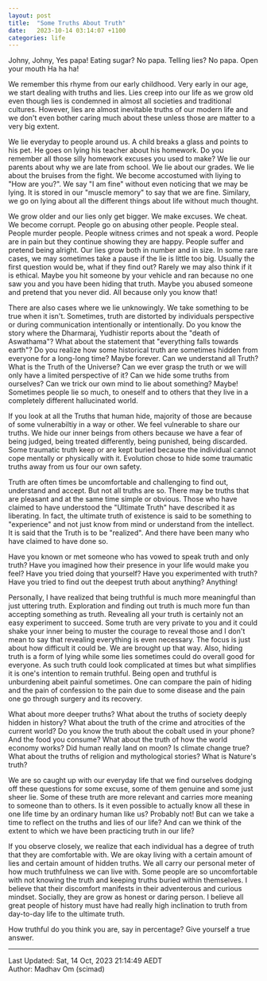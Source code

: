 ```yaml
---
layout: post
title:  "Some Truths About Truth"
date:   2023-10-14 03:14:07 +1100
categories: life
---
```

Johny, Johny,
Yes papa!
Eating sugar?
No papa.
Telling lies?
No papa.
Open your mouth
Ha ha ha!

We remember this rhyme from our early childhood. Very early in our age, we start dealing with truths and lies. Lies creep into our life as we grow old even though lies is condemned in almost all societies and traditional cultures. However, lies are almost inevitable truths of our modern life and we don't even bother caring much about these unless those are matter to a very big extent.

We lie everyday to people around us. A child breaks a glass and points to his pet. He goes on lying his teacher about his homework. Do you remember all those silly homework excuses you used to make? We lie our parents about why we are late from school. We lie about our grades. We lie about the bruises from the fight. We become accostumed with liying to "How are you?". We say "I am fine" without even noticing that we may be lying. It is stored in our "muscle memory" to say that we are fine. Similary, we go on lying about all the different things about life without much thought.

We grow older and our lies only get bigger. We make excuses. We cheat. We become corrupt. People go on abusing other people. People steal. People murder people. People witness crimes and not speak a word. People are in pain but they continue showing they are happy. People suffer and pretend being alright. Our lies grow both in number and in size. In some rare cases, we may sometimes take a pause if the lie is little too big. Usually the first question would be, what if they find out? Rarely we may also think if it is ethical. Maybe you hit someone by your vehicle and ran because no one saw you and you have been hiding that truth. Maybe you abused someone and pretend that you never did. All because only you know that!

There are also cases where we lie unknowingly. We take something to be true when it isn't. Sometimes, truth are distorted by individuals perspective or during communication intentionally or intentionally. Do you know the story where the Dharmaraj, Yudhistir reports about the "death of Aswathama"? What about the statement that "everything falls towards earth"? Do you realize how some historical truth are sometimes hidden from everyone for a long-long time? Maybe forever. Can we understand all Truth? What is the Truth of the Universe? Can we ever grasp the truth or we will only have a limited perspective of it? Can we hide some truths from ourselves? Can we trick our own mind to lie about something? Maybe! Sometimes people lie so much, to oneself and to others that they live in a completely different hallucinated world.

If you look at all the Truths that human hide, majority of those are because of some vulnerabiltiy in a way or other. We feel vulnerable to share our truths. We hide our inner beings from others because we have a fear of being judged, being treated differently, being punished, being discarded. Some traumatic truth keep or are kept buried because the individual cannot cope mentally or physically with it. Evolution chose to hide some traumatic truths away from us four our own safety.

Truth are often times be uncomfortable and challenging to find out, understand and accept. But not all truths are so. There may be truths that are pleasant and at the same time simple or obvious. Those who have claimed to have understood the "Ultimate Truth" have described it as liberating. In fact, the ultimate truth of existence is said to be something to "experience" and not just know from mind or understand from the intellect. It is said that the Truth is to be "realized". And there have been many who have claimed to have done so.

Have you known or met someone who has vowed to speak truth and only truth? Have you imagined how their presence in your life would make you feel? Have you tried doing that yourself? Have you experimented with truth? Have you tried to find out the deepest truth about anything? Anything!

Personally, I have realized that being truthful is much more meaningful than just uttering truth. Exploration and finding out truth  is much more fun than accepting something as truth. Revealing all your truth is certainly not an easy experiment to succeed. Some truth are very private to you and it could shake your inner being to muster the courage to reveal those and I don't mean to say that revealing everything is even necessary. The focus is just about how difficult it could be. We are brought up that way. Also, hiding truth is a form of lying while some lies sometimes could do overall good for everyone. As such truth could look complicated at times but what simplifies it is one's intention to remain truthful. Being open and truthful is unburdening abeit painful sometimes. One can compare the pain of hiding and the pain of confession to the pain due to some disease and the pain one go through surgery and its recovery.

What about more deeper truths? What about the truths of society deeply hidden in history? What about the truth of the crime and atrocities of the current world? Do you know the truth about the cobalt used in your phone? And the food you consume? What about the truth of how the world economy works? Did human really land on moon? Is climate change true? What about the truths of religion and mythological stories? What is Nature's truth? 

We are so caught up with our everyday life that we find ourselves dodging off these questions for some excuse, some of them genuine and some just sheer lie. Some of these truth are more relevant and carries more meaning to someone than to others. Is it even possible to actually know all these in one life time by an ordinary human like us? Probably not! But can we take a time to reflect on the truths and lies of our life? And can we think of the extent to which we have been practicing truth in our life?

If you observe closely, we realize that each individual has a degree of truth that they are comfortable with. We are okay living with a certain amount of lies and certain amount of hidden truths. We all carry our personal meter of how much truthfulness we can live with. Some people are so uncomfortable with not knowing the truth and keeping truths buried within themselves. I believe that their discomfort manifests in their adventerous and curious mindset. Socially, they are grow as honest or daring person. I believe all great people of history must have had really high inclination to truth from day-to-day life to the ultimate truth.

How truthful do you think you are, say in percentage? Give yourself a true answer.

----------
Last Updated: Sat, 14 Oct, 2023 21:14:49 AEDT  
Author: Madhav Om (scimad)
